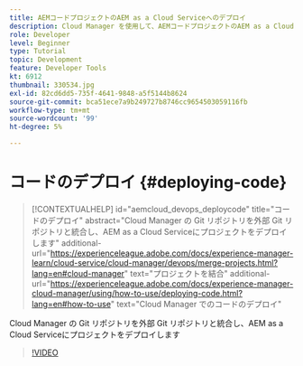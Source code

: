 ```yaml
---
title: AEMコードプロジェクトのAEM as a Cloud Serviceへのデプロイ
description: Cloud Manager を使用して、AEMコードプロジェクトのAEM as a Cloud Serviceへのデプロイを調べます。
role: Developer
level: Beginner
type: Tutorial
topic: Development
feature: Developer Tools
kt: 6912
thumbnail: 330534.jpg
exl-id: 82cd6dd5-735f-4641-9848-a5f5144b8624
source-git-commit: bca51ece7a9b249727b8746cc9654503059116fb
workflow-type: tm+mt
source-wordcount: '99'
ht-degree: 5%

---
```


# コードのデプロイ {#deploying-code}

>[!CONTEXTUALHELP]
>id="aemcloud_devops_deploycode"
>title="コードのデプロイ"
>abstract="Cloud Manager の Git リポジトリを外部 Git リポジトリと統合し、AEM as a Cloud Serviceにプロジェクトをデプロイします"
>additional-url="https://experienceleague.adobe.com/docs/experience-manager-learn/cloud-service/cloud-manager/devops/merge-projects.html?lang=en#cloud-manager" text="プロジェクトを結合"
>additional-url="https://experienceleague.adobe.com/docs/experience-manager-cloud-manager/using/how-to-use/deploying-code.html?lang=en#how-to-use" text="Cloud Manager でのコードのデプロイ"

Cloud Manager の Git リポジトリを外部 Git リポジトリと統合し、AEM as a Cloud Serviceにプロジェクトをデプロイします

>[!VIDEO](https://video.tv.adobe.com/v/330534/?quality=12&learn=on)
